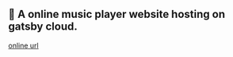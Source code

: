 
## 🚀 A online music player website hosting on gatsby cloud.


[online url](https://music.gatsbyjs.io/)
